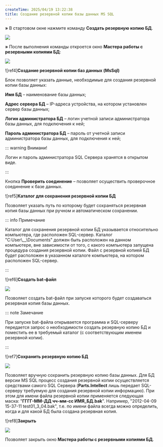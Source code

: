```yaml
---
createTime: 2025/04/19 13:22:38
title: Создание резервной копии базы данных MS SQL
---
```

**»** В стартовом окне нажмите команду **Создать резервную копию БД**.

![](Aspose.Words.6f13226c-9016-4dda-be57-653ed66d987a.069.png)

**»** После выполнения команды откроется окно **Мастера работы с резервными копиями БД**:

![](Aspose.Words.6f13226c-9016-4dda-be57-653ed66d987a.070.png)

![ref4]**Создание резервной копии баз данных (MsSql)** 

Блок позволяет указать данные, необходимые для создания резервной копии базы данных:

**Имя БД** – наименование базы данных;

**Адрес сервера БД** – IP-адреса устройства, на котором установлен сервер базы данных;

**Логин администратора БД** – логин учетной записи администратора базы данных, для подключения к ней;

**Пароль администратора БД** – пароль от учетной записи администратора базы данных, для подключения к ней;

::: warning Внимани!

Логин и пароль администратора SQL Сервера хранятся в открытом виде.

:::

Кнопка **Проверить соединение** – позволяет осуществить проверочное соединение к базе данных.

![ref5]**Каталог для сохранения резервной копии БД**

Позволяет указать путь по которому будет сохраняться резервная копия базы данных при ручном и автоматическом сохранении.

::: info Примечание

Каталог для сохранения резервной копии БД указывается относительно компьютера, где расположен SQL-сервер. Каталог "С:User\\_\_\Documents" должен быть расположен на данном компьютере, вне зависимости от того, с какого компьютера запущена процедура создания резервной копии. Файл с резервной копией БД будет расположен в указанном каталоге компьютера, на котором расположен SQL-сервер.

:::

![ref6]**Создать bat-файл**

![](Aspose.Words.6f13226c-9016-4dda-be57-653ed66d987a.071.png)

Позволяет создать bat-файл при запуске которого будет создаваться резервная копия базы данных.

::: note Замечание

При запуске bat-файла открывается программа и SQL-серверу передается запрос о необходимости создать резервную копию БД и поместить ее в требуемый каталог (с соответствующим именем резервной копии). 

:::

![ref7]**Сохранить резервную копию БД**

![](Aspose.Words.6f13226c-9016-4dda-be57-653ed66d987a.072.png)

Позволяет вручную сохранить резервную копию базы данных. Для БД версии MS SQL процесс создания резервной копии осуществляется средствами самого SQL Сервера (**Parts.Intellect** лишь передает SQL-серверу требуемую для создания резервной копии информацию). При этом для имени файла резервной копии применяется следующая маска: "**ГГГГ-ММ-ДД чч-мм-сс ИМЯ\_БД.bak**". Например, "2012-04-09 15-37-11 test01\_3\_04.bak", т.е. по имени файла всегда можно определить, когда и для какой БД была создана резервная копия.

![ref8]**Закрыть**

![](Aspose.Words.6f13226c-9016-4dda-be57-653ed66d987a.073.png)

Позволяет закрыть окно **Мастера работы с резервными копиями БД**.